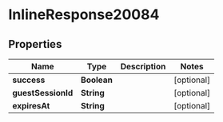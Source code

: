 
# InlineResponse20084

## Properties
Name | Type | Description | Notes
------------ | ------------- | ------------- | -------------
**success** | **Boolean** |  |  [optional]
**guestSessionId** | **String** |  |  [optional]
**expiresAt** | **String** |  |  [optional]



